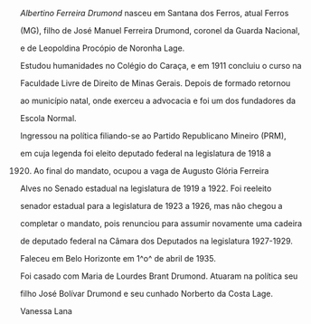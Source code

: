 

*Albertino Ferreira Drumond* nasceu em Santana dos Ferros, atual Ferros

(MG), filho de José Manuel Ferreira Drumond, coronel da Guarda Nacional,

e de Leopoldina Procópio de Noronha Lage.



Estudou humanidades no Colégio do Caraça, e em 1911 concluiu o curso na

Faculdade Livre de Direito de Minas Gerais. Depois de formado retornou

ao município natal, onde exerceu a advocacia e foi um dos fundadores da

Escola Normal.



Ingressou na política filiando-se ao Partido Republicano Mineiro (PRM),

em cuja legenda foi eleito deputado federal na legislatura de 1918 a

1920. Ao final do mandato, ocupou a vaga de Augusto Glória Ferreira

Alves no Senado estadual na legislatura de 1919 a 1922. Foi reeleito

senador estadual para a legislatura de 1923 a 1926, mas não chegou a

completar o mandato, pois renunciou para assumir novamente uma cadeira

de deputado federal na Câmara dos Deputados na legislatura 1927-1929.



Faleceu em Belo Horizonte em 1^o^ de abril de 1935.



Foi casado com Maria de Lourdes Brant Drumond. Atuaram na política seu

filho José Bolívar Drumond e seu cunhado Norberto da Costa Lage.



Vanessa Lana



